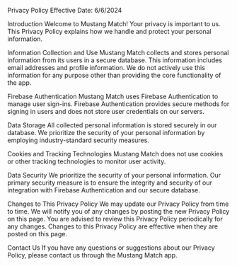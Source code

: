 Privacy Policy
Effective Date: 6/6/2024

Introduction
Welcome to Mustang Match! Your privacy is important to us. This Privacy Policy explains how we handle and protect your personal information.

Information Collection and Use
Mustang Match collects and stores personal information from its users in a secure database. This information includes email addresses and profile information. We do not actively use this information for any purpose other than providing the core functionality of the app.

Firebase Authentication
Mustang Match uses Firebase Authentication to manage user sign-ins. Firebase Authentication provides secure methods for signing in users and does not store user credentials on our servers.

Data Storage
All collected personal information is stored securely in our database. We prioritize the security of your personal information by employing industry-standard security measures.

Cookies and Tracking Technologies
Mustang Match does not use cookies or other tracking technologies to monitor user activity.

Data Security
We prioritize the security of your personal information. Our primary security measure is to ensure the integrity and security of our integration with Firebase Authentication and our secure database.

Changes to This Privacy Policy
We may update our Privacy Policy from time to time. We will notify you of any changes by posting the new Privacy Policy on this page. You are advised to review this Privacy Policy periodically for any changes. Changes to this Privacy Policy are effective when they are posted on this page.

Contact Us
If you have any questions or suggestions about our Privacy Policy, please contact us through the Mustang Match app.
